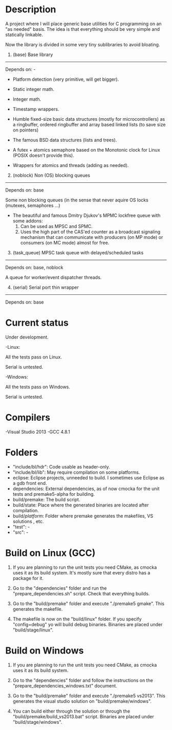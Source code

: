 Description
===========

A project where I will place generic base utilities for C programming on an
"as needed" basis. The idea is that everything should be very simple and 
statically linkable.

Now the library is divided in some very tiny sublibraries to avoid bloating.

1. (base) Base library
----------------------

Depends on: -

* Platform detection (very primitive, will get bigger).

* Static integer math.

* Integer math.

* Timestamp wrappers.

* Humble fixed-size basic data structures (mostly for microcontrollers) as a 
 ringbuffer, ordered ringbuffer and array based linked lists
 (to save size on pointers)

* The famous BSD data structures (lists and trees).

* A futex + atomics semaphore based on the Monotonic clock for Linux (POSIX
 doesn't provide this).

* Wrappers for atomics and threads (adding as needed).


2. (noblock) Non (OS) blocking queues 
-------------------------------------

Depends on: base

Some non blocking queues (in the sense that never aquire OS locks (mutexes,
semaphores ...)

* The beautiful and famous Dmitry Djukov's MPMC lockfree queue with some addons:
  1. Can be used as MPSC and SPMC.
  2. Uses the high part of the CAS'ed counter as a broadcast signaling mechanism
    that can communicate with producers (on MP mode) or consumers (on MC mode)
    almost for free.


3. (task_queue) MPSC task queue with delayed/scheduled tasks
------------------------------------------------------------

Depends on: base, noblock

A queue for worker/event dispatcher threads.

4. (serial) Serial port thin wrapper
-------------------------------------

Depends on: base

Current status
==============

Under development.

-Linux: 

 All the tests pass on Linux. 
 
 Serial is untested.

-Windows: 

 All the tests pass on Windows. 
 
 Serial is untested.
 
Compilers
=================

-Visual Studio 2013
-GCC 4.8.1
   
Folders
=======

* "include/bl/hdr":  Code usable as header-only.
* "include/bl/lib":  May require compilation on some platforms.
* eclipse: Eclipse projects, unneeded to build. I sometimes use Eclipse as a gdb
front end.
* dependencies: External dependencies, as of now cmocka for the unit tests and
 premake5-alpha for building.
* build/premake: The build script.
* build/state: Place where the generated binaries are located after compilation.
* build/*platform*: Folder where premake generates the makefiles, VS solutions
, etc.
* "test": -
* "src": -

Build on Linux (GCC)
=================

1. If you are planning to run the unit tests you need CMake, as cmocka uses it
as its build system. It's mostly sure that every distro has a package for it.

2. Go to the "dependencies" folder and run the "prepare_dependencies.sh" script.
Check that everything builds.

3. Go to the "build/premake" folder and execute "./premake5 gmake".
This generates the makefile.

4. The makefile is now on the "build/linux" folder. If you specify
"config=debug" yo will build debug binaries. Binaries are placed under
"build/stage/linux".

Build on Windows
===============

1. If you are planning to run the unit tests you need CMake, as cmocka uses it
as its build system.

2. Go to the "dependencies" folder and follow the instructions on the
"prepare_dependencies_windows.txt" document.

3. Go to the "build/premake" folder and execute "./premake5 vs2013".
This generates the visual studio solution on "build/premake/windows".

4. You can build either through the solution or through the
"build/premake/build_vs2013.bat" script. Binaries are placed under
"build/stage/windows".